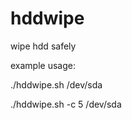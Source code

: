 hddwipe
=======

wipe hdd safely

example usage:

./hddwipe.sh /dev/sda

./hddwipe.sh -c 5 /dev/sda
